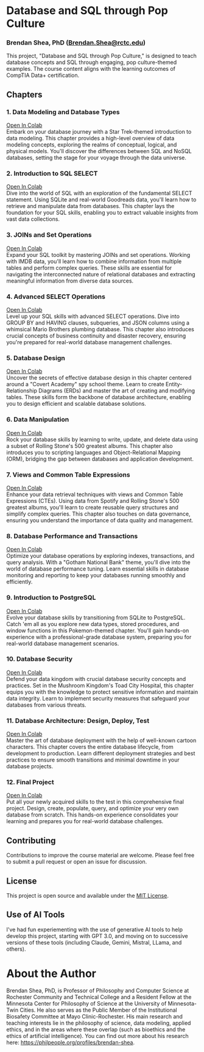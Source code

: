 # Database and SQL through Pop Culture
### Brendan Shea, PhD (Brendan.Shea@rctc.edu)

This project, "Database and SQL through Pop Culture," is designed to teach database concepts and SQL through engaging, pop culture-themed examples. The course content aligns with the learning outcomes of CompTIA Data+ certification.

## Chapters

### 1. Data Modeling and Database Types
[Open In Colab](https://colab.research.google.com/github/brendanpshea/database_sql/blob/main/Database_01_StarShipSQL.ipynb)  
Embark on your database journey with a Star Trek-themed introduction to data modeling. This chapter provides a high-level overview of data modeling concepts, exploring the realms of conceptual, logical, and physical models. You'll discover the differences between SQL and NoSQL databases, setting the stage for your voyage through the data universe.

### 2. Introduction to SQL SELECT
[Open In Colab](https://colab.research.google.com/github/brendanpshea/database_sql/blob/main/Database_02_IntroToSQL.ipynb)  
Dive into the world of SQL with an exploration of the fundamental SELECT statement. Using SQLite and real-world Goodreads data, you'll learn how to retrieve and manipulate data from databases. This chapter lays the foundation for your SQL skills, enabling you to extract valuable insights from vast data collections.

### 3. JOINs and Set Operations
[Open In Colab](https://colab.research.google.com/github/brendanpshea/database_sql/blob/main/Database_03_Joins_Sets_SQL.ipynb)  
Expand your SQL toolkit by mastering JOINs and set operations. Working with IMDB data, you'll learn how to combine information from multiple tables and perform complex queries. These skills are essential for navigating the interconnected nature of relational databases and extracting meaningful information from diverse data sources.

### 4. Advanced SELECT Operations
[Open In Colab](https://colab.research.google.com/github/brendanpshea/database_sql/blob/main/Database_04_AdvancedSelect.ipynb)  
Level up your SQL skills with advanced SELECT operations. Dive into GROUP BY and HAVING clauses, subqueries, and JSON columns using a whimsical Mario Brothers plumbing database. This chapter also introduces crucial concepts of business continuity and disaster recovery, ensuring you're prepared for real-world database management challenges.

### 5. Database Design
[Open In Colab](https://colab.research.google.com/github/brendanpshea/database_sql/blob/main/Database_05_Design.ipynb)  
Uncover the secrets of effective database design in this chapter centered around a "Covert Academy" spy school theme. Learn to create Entity-Relationship Diagrams (ERDs) and master the art of creating and modifying tables. These skills form the backbone of database architecture, enabling you to design efficient and scalable database solutions.

### 6. Data Manipulation
[Open In Colab](https://colab.research.google.com/github/brendanpshea/database_sql/blob/main/Database_06_WritingData.ipynb)  
Rock your database skills by learning to write, update, and delete data using a subset of Rolling Stone's 500 greatest albums. This chapter also introduces you to scripting languages and Object-Relational Mapping (ORM), bridging the gap between databases and application development.

### 7. Views and Common Table Expressions
[Open In Colab](https://colab.research.google.com/github/brendanpshea/database_sql/blob/main/Database_07_Views.ipynb)  
Enhance your data retrieval techniques with views and Common Table Expressions (CTEs). Using data from Spotify and Rolling Stone's 500 greatest albums, you'll learn to create reusable query structures and simplify complex queries. This chapter also touches on data governance, ensuring you understand the importance of data quality and management.

### 8. Database Performance and Transactions
[Open In Colab](https://colab.research.google.com/github/brendanpshea/database_sql/blob/main/Database_08_IndexesTransactions.ipynb)  
Optimize your database operations by exploring indexes, transactions, and query analysis. With a "Gotham National Bank" theme, you'll dive into the world of database performance tuning. Learn essential skills in database monitoring and reporting to keep your databases running smoothly and efficiently.

### 9. Introduction to PostgreSQL
[Open In Colab](https://colab.research.google.com/github/brendanpshea/database_sql/blob/main/Database_09_PokemonAndPostgres.ipynb)  
Evolve your database skills by transitioning from SQLite to PostgreSQL. Catch 'em all as you explore new data types, stored procedures, and window functions in this Pokemon-themed chapter. You'll gain hands-on experience with a professional-grade database system, preparing you for real-world database management scenarios.

### 10. Database Security
[Open In Colab](https://colab.research.google.com/github/brendanpshea/database_sql/blob/main/Database_10_DatabaseSecurity.ipynb)  
Defend your data kingdom with crucial database security concepts and practices. Set in the Mushroom Kingdom's Toad City Hospital, this chapter equips you with the knowledge to protect sensitive information and maintain data integrity. Learn to implement security measures that safeguard your databases from various threats.

### 11. Database Architecture: Design, Deploy, Test
[Open In Colab](https://github.com/brendanpshea/database_sql/blob/main/Database_11_DesignDeployTest.ipynb)  
Master the art of database deployment with the help of well-known cartoon characters. This chapter covers the entire database lifecycle, from development to production. Learn different deployment strategies and best practices to ensure smooth transitions and minimal downtime in your database projects.

### 12. Final Project
[Open In Colab](https://colab.research.google.com/github/brendanpshea/database_sql/blob/main/Database_12_FinalProject.ipynb)  
Put all your newly acquired skills to the test in this comprehensive final project. Design, create, populate, query, and optimize your very own database from scratch. This hands-on experience consolidates your learning and prepares you for real-world database challenges.


## Contributing

Contributions to improve the course material are welcome. Please feel free to submit a pull request or open an issue for discussion.

## License

This project is open source and available under the [MIT License](LICENSE).

## Use of AI Tools
I've had fun experiementing with the use of generative AI tools to help develop this project, starting with GPT 3.0, and moving on to successive versions of these tools (including Claude, Gemini, Mistral, LLama, and others).


# About the Author
Brendan Shea, PhD, is Professor of Philosophy and Computer Science at Rochester Community and Technical College and a Resident Fellow at the Minnesota Center for Philosophy of Science at the University of Minnesota-Twin Cities. He also serves as the Public Member of the Institutional Biosafety Committee at Mayo Clinic-Rochester. His main research and teaching interests lie in the philosophy of science, data modeling, applied ethics, and in the areas where these overlap (such as bioethics and the ethics of artificial intelligence). You can find out more about his research here: https://philpeople.org/profiles/brendan-shea.
